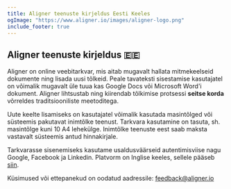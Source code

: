 ```yaml
---
title: Aligner teenuste kirjeldus Eesti Keeles
ogImage: "https://www.aligner.io/images/aligner-logo.png"
include_footer: true
---
```



## Aligner teenuste kirjeldus 🇪🇪

Aligner on online veebitarkvar, mis aitab mugavalt hallata mitmekeelseid dokumente ning lisada uusi tõlkeid. Peale tavateksti sisestamise kasutajatel on võimalik mugavalt üle tuua kas Google Docs või Microsoft Word'i dokument. Aligner lihtsustab ning kiirendab tõlkimise protsessi **seitse korda** võrreldes traditsiooniliste meetoditega.

Uute keelte lisamiseks on kasutajatel võimalik kasutada masintõlged või süsteemis pakutavat inimtõlke teenust. Tarkvara kasutamine on tasuta, sh. masintõlge kuni 10 A4 lehekülge. Inimtõlke teenuste eest saab maksta vastavalt süsteemis antud hinnakirjale.

Tarkvarasse sisenemiseks kasutame usaldusväärseid autentimisviise nagu Google, Facebook ja Linkedin. Platvorm on Inglise keeles, sellele pääseb [siin](https://app.aligner.io). 

Küsimused või ettepanekud on oodatud aadressile:
feedback@aligner.io